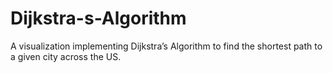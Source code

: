 # Dijkstra-s-Algorithm
A visualization implementing Dijkstra’s Algorithm to find the shortest path to a given city across the US.

